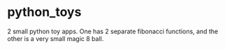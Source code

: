 # python_toys

2 small python toy apps. One has 2 separate fibonacci functions, and the other is a very small magic 8 ball. 
